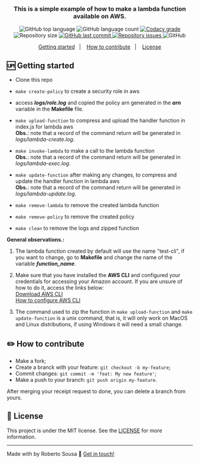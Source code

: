 <h3 align="center">
  This is a simple example of how to make a lambda function available on AWS.
</h3>
<p align="center">
  <img alt="GitHub top language" src="https://img.shields.io/github/languages/top/robertosousa1/lambda-without-framework.svg">
  
  <img alt="GitHub language count" src="https://img.shields.io/github/languages/count/robertosousa1/lambda-without-framework.svg">
  
  <a href="https://www.codacy.com/app/robertosousa1/lambda-without-framework?utm_source=github.com&amp;utm_medium=referral&amp;utm_content=robertosousa1/lambda-without-framework&amp;utm_campaign=Badge_Grade">
    <img alt="Codacy grade" src="https://img.shields.io/codacy/grade/70c8e79c83b442278f6c276ebf117ae4.svg">
  </a>

  
  <img alt="Repository size" src="https://img.shields.io/github/repo-size/robertosousa1/lambda-without-framework.svg">
  <a href="https://github.com/robertosousa1/lambda-without-framework/commits/master">
    <img alt="GitHub last commit" src="https://img.shields.io/github/last-commit/robertosousa1/lambda-without-framework.svg">
  </a>
  
  <a href="https://github.com/robertosousa1/lambda-without-framework/issues">
    <img alt="Repository issues" src="https://img.shields.io/github/issues/robertosousa1/lambda-without-framework.svg">
  </a>
  
  <img alt="GitHub" src="https://img.shields.io/github/license/robertosousa1/lambda-without-framework.svg">   
</p>

<p align="center">
  <a href="#up-getting-started">Getting started</a>&nbsp;&nbsp;&nbsp;|&nbsp;&nbsp;&nbsp;
  <a href="#pencil2-how-to-contribute">How to contribute</a>&nbsp;&nbsp;&nbsp;|&nbsp;&nbsp;&nbsp;
  <a href="#memo-license">License</a>
</p>

## [](#getting-started):up: Getting started

-   Clone this repo
-   `make create-policy`  to create a security role in aws

- access ***logs/role.log*** and copied the policy arn generated in the ***arn*** variable in the **Makefile** file.

-   `make upload-function` to compress and upload the handler function in index.js for lambda aws <br/>
**Obs.**: note that a record of the command return will be generated in *logs/lambda-create.log*.

-   `make invoke-lambda` to make a call to the lambda function <br/>
**Obs.**: note that a record of the command return will be generated in *logs/lambda-exec.log*.

-   `make update-function` after making any changes, to compress and update the handler function in lambda aws <br/>
**Obs.**: note that a record of the command return will be generated in *logs/lambda-update.log*.

-   `make remove-lambda`  to remove the created lambda function

-   `make remove-policy`  to remove the created policy

-   `make clean`  to remove the logs and zipped function

 **General observations.:**
 
 1. The lambda function created by default will use the name "test-cli", if you want to change, go to **Makefile** and change the name of the variable ***function_name***.
 
 2. Make sure that you have installed the **AWS CLI** and configured your credentials for accessing your Amazon account.
  If you are unsure of how to do it, access the links below: <br />
  <a href="https://aws.amazon.com/pt/cli/">Download AWS CLI</a> <br />
  <a href="https://docs.aws.amazon.com/pt_br/rekognition/latest/dg/setup-awscli-sdk.html">How to configure AWS CLI</a>
  
 3. The command used to zip the function in `make upload-function` and `make update-function` is a unix command, that is, it will only work on MacOS and Linux distributions, if using Windows it will need a small change.

## [](#how-to-contribute):pencil2: How to contribute

-   Make a fork;
-   Create a branck with your feature:  `git checkout -b my-feature`;
-   Commit changes:  `git commit -m 'feat: My new feature'`;
-   Make a push to your branch:  `git push origin my-feature`.

After merging your receipt request to done, you can delete a branch from yours.

## [](#license):memo: License
This project is under the MIT license. See the [LICENSE]([[https://github.com/robertosousa1/lambda-without-framework/blob/master/LICENSE](https://github.com/robertosousa1/lambda-without-framework/blob/master/LICENSE)]) for more information.

----------

Made with by Roberto Sousa  👋  [Get in touch!](https://www.linkedin.com/in/robertosousa01/)

